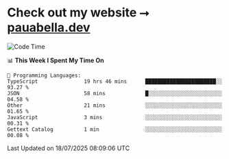 # Check out my website ⭢ [pauabella.dev](https://pauabella.dev)

<!--START_SECTION:waka-->
![Code Time](http://img.shields.io/badge/Code%20Time-4%2C605%20hrs%2043%20mins-blue)

📊 **This Week I Spent My Time On** 

```text
💬 Programming Languages: 
TypeScript               19 hrs 46 mins      ███████████████████████░░   93.27 % 
JSON                     58 mins             █░░░░░░░░░░░░░░░░░░░░░░░░   04.58 % 
Other                    21 mins             ░░░░░░░░░░░░░░░░░░░░░░░░░   01.65 % 
JavaScript               3 mins              ░░░░░░░░░░░░░░░░░░░░░░░░░   00.31 % 
Gettext Catalog          1 min               ░░░░░░░░░░░░░░░░░░░░░░░░░   00.08 % 
```


 Last Updated on 18/07/2025 08:09:06 UTC
<!--END_SECTION:waka-->
